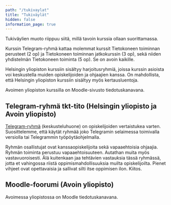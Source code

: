 ```yaml
---
path: "/tukivaylat"
title: "Tukiväylät"
hidden: false
information_page: true
---
```

Tukiväylien muoto riippuu siitä, millä tavoin kurssia ollaan suorittamassa.

Kurssin Telegram-ryhmä kattaa molemmat kurssit Tietokoneen toiminnan perusteet (2 op) ja Tietokoneen toiminnan jatkokurssin (3 op), sekä niiden yhdistelmän Tietokoneen toiminta (5 op). Se on avoin kaikille.

Helsingin yliopiston kurssiin sisältyy harjoitusryhmiä, joissa kurssin asioista voi keskustella muiden opiskelijoiden ja ohjaajien kanssa. On mahdollista, että Helsingin yliopiston kurssiin sisältyy myös kertausluentoja.

Avoimen yliopiston kurssilla on Moodle-sivusto tiedotuskanavana.

## Telegram-ryhmä tkt-tito (Helsingin yliopisto ja Avoin yliopisto)

[Telegram-ryhmä](https://t.me/tkt_tito) (keskusteluhuone) on opiskelijoiden vertaistukea varten. Suosittelemme, että käytät ryhmää joko Telegramin selaimessa toimivalla versiolla tai Telegrammin työpöytäohjelmalla.

Ryhmän osallistujat ovat kanssaopiskelijoita sekä vapaaehtoisia ohjaajia. Ryhmän toiminta perustuu vapaaehtoisuuteen. Autathan muita myös vastavuoroisesti. Älä kuitenkaan jaa tehtävien vastauksia tässä ryhmässä, jotta et vahingossa riistä oppimismahdollisuuksia muilta opiskelijoilta. Pienet vihjeet ovat opettavaisia ja sallivat silti itse oppimisen ilon. Kiitos.

## Moodle-foorumi (Avoin yliopisto)

Avoimessa yliopistossa on Moodle tiedotuskanavana.

